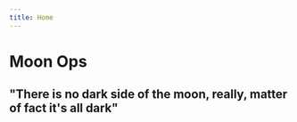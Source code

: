 ```yaml
---
title: Home
---
```


# Moon Ops
## "There is no dark side of the moon, really, matter of fact it's all dark"